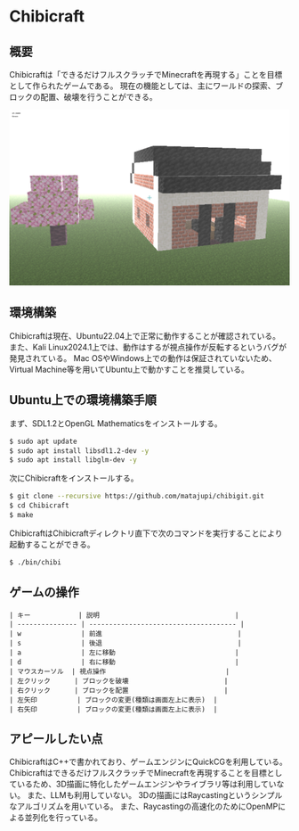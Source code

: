 # Chibicraft
## 概要
Chibicraftは「できるだけフルスクラッチでMinecraftを再現する」ことを目標として作られたゲームである。
現在の機能としては、主にワールドの探索、ブロックの配置、破壊を行うことができる。

![Chibicraft](chibicraft.png)

## 環境構築
Chibicraftは現在、Ubuntu22.04上で正常に動作することが確認されている。
また、Kali Linux2024.1上では、動作はするが視点操作が反転するというバグが発見されている。
Mac OSやWindows上での動作は保証されていないため、Virtual Machine等を用いてUbuntu上で動かすことを推奨している。

## Ubuntu上での環境構築手順
まず、SDL1.2とOpenGL Mathematicsをインストールする。
```bash
$ sudo apt update
$ sudo apt install libsdl1.2-dev -y
$ sudo apt install libglm-dev -y
```
次にChibicraftをインストールする。
```bash
$ git clone --recursive https://github.com/matajupi/chibigit.git
$ cd Chibicraft
$ make
```
ChibicraftはChibicraftディレクトリ直下で次のコマンドを実行することにより起動することができる。
```bash
$ ./bin/chibi
```

## ゲームの操作
    | キー            | 説明                                  |
    | --------------- | ------------------------------------- |
    | w               | 前進                                  |
    | s               | 後退                                  |
    | a               | 左に移動                              |
    | d               | 右に移動                              |
    | マウスカーソル  | 視点操作                              |
    | 左クリック      | ブロックを破壊                        |
    | 右クリック      | ブロックを配置                        |
    | 左矢印          | ブロックの変更(種類は画面左上に表示)  |
    | 右矢印          | ブロックの変更(種類は画面左上に表示)  |

## アピールしたい点
ChibicraftはC++で書かれており、ゲームエンジンにQuickCGを利用している。
ChibicraftはできるだけフルスクラッチでMinecraftを再現することを目標としているため、3D描画に特化したゲームエンジンやライブラリ等は利用していない。
また、LLMも利用していない。
3Dの描画にはRaycastingというシンプルなアルゴリズムを用いている。
また、Raycastingの高速化のためにOpenMPによる並列化を行っている。

